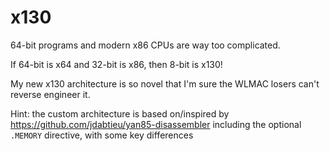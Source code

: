 # x130

64-bit programs and modern x86 CPUs are way too complicated.

If 64-bit is x64 and 32-bit is x86, then 8-bit is x130!

My new x130 architecture is so novel that I'm sure the WLMAC losers can't reverse engineer it.

Hint: the custom architecture is based on/inspired by <https://github.com/jdabtieu/yan85-disassembler> including the optional `.MEMORY` directive, with some key differences

